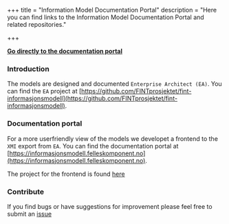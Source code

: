 +++
title = "Information Model Documentation Portal"
description = "Here you can find links to the Information Model Documentation Portal and related repositories."

+++

<b>[Go directly to the documentation portal](https://github.com/FINTprosjektet/fint-informasjonsmodell-documentation) <i class="fa fa-book" aria-hidden="true"></i></b>

### Introduction
The models are designed and documented `Enterprise Architect (EA)`. You can find the `EA` project at [https://github.com/FINTprosjektet/fint-informasjonsmodell](https://github.com/FINTprosjektet/fint-informasjonsmodell). 

### Documentation portal
For a more userfriendly view of the models we developet a frontend to the `XMI` export from `EA`. You can find the documentation portal at [https://informasjonsmodell.felleskomponent.no](https://informasjonsmodell.felleskomponent.no).

The project for the frontend is found [here](https://github.com/FINTprosjektet/fint-informasjonsmodell-documentation)

### Contribute
If you find bugs or have suggestions for improvement please feel free to submit an [issue](https://github.com/FINTprosjektet/fint-informasjonsmodell/issues)

